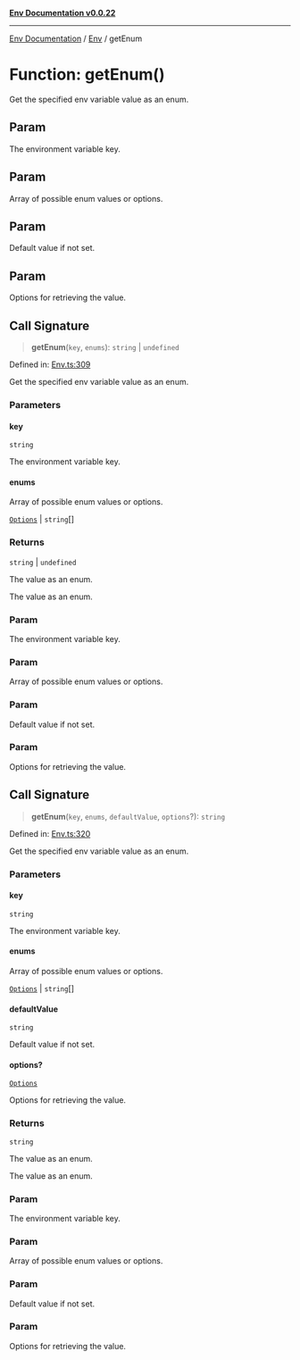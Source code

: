 [**Env Documentation v0.0.22**](../../README.md)

***

[Env Documentation](../../modules.md) / [Env](../README.md) / getEnum

# Function: getEnum()

Get the specified env variable value as an enum.

## Param

The environment variable key.

## Param

Array of possible enum values or options.

## Param

Default value if not set.

## Param

Options for retrieving the value.

## Call Signature

> **getEnum**(`key`, `enums`): `string` \| `undefined`

Defined in: [Env.ts:309](https://github.com/stonemjs/env/blob/03a15d504630d9dcaa3aa5276370578245d77a29/src/Env.ts#L309)

Get the specified env variable value as an enum.

### Parameters

#### key

`string`

The environment variable key.

#### enums

Array of possible enum values or options.

[`Options`](../../declarations/interfaces/Options.md) | `string`[]

### Returns

`string` \| `undefined`

The value as an enum.

The value as an enum.

### Param

The environment variable key.

### Param

Array of possible enum values or options.

### Param

Default value if not set.

### Param

Options for retrieving the value.

## Call Signature

> **getEnum**(`key`, `enums`, `defaultValue`, `options`?): `string`

Defined in: [Env.ts:320](https://github.com/stonemjs/env/blob/03a15d504630d9dcaa3aa5276370578245d77a29/src/Env.ts#L320)

Get the specified env variable value as an enum.

### Parameters

#### key

`string`

The environment variable key.

#### enums

Array of possible enum values or options.

[`Options`](../../declarations/interfaces/Options.md) | `string`[]

#### defaultValue

`string`

Default value if not set.

#### options?

[`Options`](../../declarations/interfaces/Options.md)

Options for retrieving the value.

### Returns

`string`

The value as an enum.

The value as an enum.

### Param

The environment variable key.

### Param

Array of possible enum values or options.

### Param

Default value if not set.

### Param

Options for retrieving the value.

